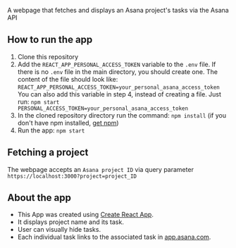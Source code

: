 A webpage that fetches and displays an Asana project's tasks via the Asana API


## How to run the app
1. Clone this repository
2. Add the `REACT_APP_PERSONAL_ACCESS_TOKEN` variable to the `.env` file. If there is no `.env` file in the main directory, you should create one. The content of the file should look like: ```REACT_APP_PERSONAL_ACCESS_TOKEN=your_personal_asana_access_token```
You can also add this variable in step 4, instead of creating a file. Just run:
`npm start PERSONAL_ACCESS_TOKEN=your_personal_asana_access_token`
3. In the cloned repository directory run the command:
`npm install`
(if you don't have npm installed, [get npm](https://www.npmjs.com/get-npm))
4. Run the app:
`npm start`

## Fetching a project
The webpage accepts an `Asana project ID` via query parameter `https://localhost:3000?project=project_ID`

## About the app
- This App was created using [Create React App](https://github.com/facebookincubator/create-react-app).
- It displays project name and its task.
- User can visually hide tasks.
- Each individual task links to the associated task in [app.asana.com](app.asana.com).
